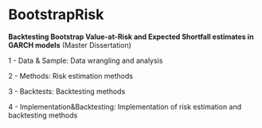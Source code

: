 BootstrapRisk
=============

**Backtesting Bootstrap Value-at-Risk and Expected Shortfall estimates in GARCH models** (Master Dissertation)

1 - Data & Sample: Data wrangling and analysis <br/>

2 - Methods: Risk estimation methods

3 - Backtests: Backtesting methods

4 - Implementation&Backtesting: Implementation of risk estimation and backtesting methods

